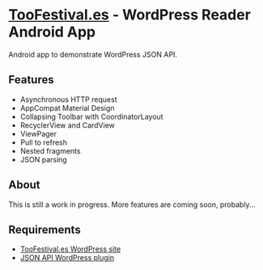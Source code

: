# [TooFestival.es](http://toofestival.es/) - WordPress Reader Android App

Android app to demonstrate WordPress JSON API.

## Features
* Asynchronous HTTP request
* AppCompat Material Design
* Collapsing Toolbar with CoordinatorLayout
* RecyclerView and CardView
* ViewPager
* Pull to refresh
* Nested fragments
* JSON parsing

## About
This is still a work in progress. More features are coming soon, probably...

## Requirements
* [TooFestival.es WordPress site](https://github.com/malabartista/toofestivales-wordpress)
* [JSON API WordPress plugin](https://wordpress.org/plugins/json-api/) 
